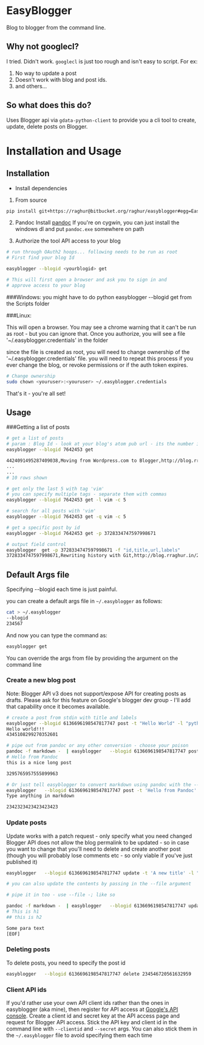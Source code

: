 # EasyBlogger
Blog to blogger from the command line.


## Why not googlecl?
I tried. Didn't work. `googlecl` is just too rough and isn't easy to script. For ex:

1. No way to update a post
2. Doesn't work with blog and post ids.
3. and others...

## So what does this do?
Uses Blogger api via  `gdata-python-client` to provide you a cli tool to create, update, delete posts on Blogger.

# Installation and Usage

## Installation

* Install dependencies

1. From source
~~~bash
pip install git+https://raghur@bitbucket.org/raghur/easyblogger#egg=EasyBlogger
~~~

2. Pandoc
Install [pandoc](http://johnmacfarlane.net/pandoc/installing.html)
If you're on cygwin, you can just install the windows dl and put `pandoc.exe` somewhere on path

3. Authorize the tool API access to your blog

~~~bash
# run through OAuth2 hoops... following needs to be run as root
# First find your blog Id

easyblogger --blogid <yourblogid> get

# This will first open a browser and ask you to sign in and 
# approve access to your blog
~~~

###Windows: 
you might have to do python easyblogger --blogid <yourblogid> get from the Scripts folder

###Linux:

This will open a browser. You may see a chrome warning that it can't 
be run as root - but you can ignore that.
Once you authorize, you will see a file '~/.easyblogger.credentials' in the folder

since the file is created as root, you will need to change ownership of the 
'~/.easyblogger.credentials' file. 
you will need to repeat  this process if you ever change the blog, or revoke 
permissions or if the auth token expires.

~~~bash
# Change ownership
sudo chown <youruser>:<youruser> ~/.easyblogger.credentials 
~~~
That's it - you're all set!


## Usage

###Getting a list of posts

~~~bash
# get a list of posts
# param : Blog Id - look at your blog's atom pub url - its the number in the url.
easyblogger --blogid 7642453 get 

4424091495287409038,Moving from Wordpress.com to Blogger,http://blog.rraghur.in/2013/08/moving-from-wordpresscom-to-blogger.html
...
...
# 10 rows shown

# get only the last 5 with tag 'vim'
# you can specify multiple tags - separate them with commas
easyblogger --blogid 7642453 get -l vim -c 5

# search for all posts with 'vim'
easyblogger --blogid 7642453 get -q vim -c 5

# get a specific post by id
easyblogger --blogid 7642453 get -p 3728334747597998671

# output field control
easyblogger  get -p 3728334747597998671 -f "id,title,url,labels"
3728334747597998671,Rewriting history with Git,http://blog.rraghur.in/2012/12/rewriting-history-with-git.html,[u'git', u'HOWTO', u'Tips']
~~~

## Default Args file
Specifying --blogid each time is just painful.

you can create a default args file in `~/.easyblogger` as follows:

~~~bash
cat > ~/.easyblogger
--blogid
234567
~~~

And now you can type the command as:

~~~bash
easyblogger get
~~~
You can override the args from file by providing the argument on the command line

### Create a new blog post

Note: Blogger API v3 does not support/expose API for creating posts as drafts. 
Please ask for this feature on Google's blogger dev group - I'll add that capability once it becomes available.

~~~bash
# create a post from stdin with title and labels
easyblogger --blogid 6136696198547817747 post -t "Hello World" -l "python,hello" -
Hello world!!!
4345108299270352601

# pipe out from pandoc or any other conversion - choose your poison
pandoc -f markdown -  | easyblogger   --blogid 6136696198547817747 post -t 'Hello from Pandoc' 
# Hello from Pandoc
this is a nice long post

3295765957555899963

# Or just tell easyblogger to convert markdown using pandoc with the --md arg
easyblogger   --blogid 6136696198547817747 post -t 'Hello from Pandoc' --md -f -
Type anything in markdown

2342323423423423423
~~~

### Update posts

Update works with a patch request - only specify what you need changed
Blogger API does not allow the blog permalink to be updated - so in case you want to change that you'll need to delete and create another post (though you will probably lose comments etc - so only viable if you've just published it)

~~~bash
easyblogger   --blogid 6136696198547817747 update -t 'A new title' -l "new,labels" 3295765957555899963

# you can also update the contents by passing in the --file argument

# pipe it in too - use --file -; like so

pandoc -f markdown -  | easyblogger   --blogid 6136696198547817747 update -t 'Hello from Pandoc' --file - 3295765957555899963 
# This is h1
## this is h2

Some para text
[EOF]
~~~

### Deleting posts

To delete posts, you need to specify the post id

~~~bash
easyblogger   --blogid 6136696198547817747 delete 234546720561632959 
~~~


### Client API ids
If you'd rather use your own API client ids rather than the ones in easyblogger (aka mine), then register for API 
access at [Google's API console](https://code.google.com/apis/console). Create a client id and secret key at the API access 
page and request for Blogger API access. Stick the API key and client id in the command line with `--clientid` and `--secret`
args. You can also stick them in the `~/.easyblogger` file to avoid specifying them each time
